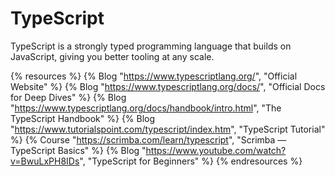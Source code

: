 # TypeScript

TypeScript is a strongly typed programming language that builds on JavaScript, giving you better tooling at any scale.

{% resources %}
  {% Blog "https://www.typescriptlang.org/", "Official Website" %}
  {% Blog "https://www.typescriptlang.org/docs/", "Official Docs for Deep Dives" %}
  {% Blog "https://www.typescriptlang.org/docs/handbook/intro.html", "The TypeScript Handbook" %}
  {% Blog "https://www.tutorialspoint.com/typescript/index.htm", "TypeScript Tutorial" %}
  {% Course "https://scrimba.com/learn/typescript", "Scrimba — TypeScript Basics" %}
  {% Blog "https://www.youtube.com/watch?v=BwuLxPH8IDs", "TypeScript for Beginners" %}
{% endresources %}
